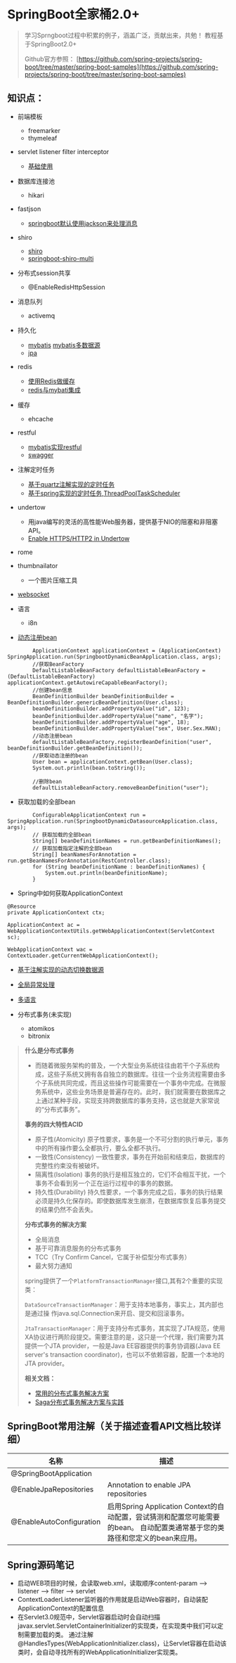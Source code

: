 # SpringBoot全家桶2.0+
> 学习Sprngboot过程中积累的例子，涵盖广泛，贡献出来，共勉！
> 教程基于SpringBoot2.0+
>
> Github官方参照： [https://github.com/spring-projects/spring-boot/tree/master/spring-boot-samples](https://github.com/spring-projects/spring-boot/tree/master/spring-boot-samples)

## 知识点：

* 前端模板
  - freemarker
  - thymeleaf
* servlet listener filter interceptor
  - [基础使用](https://github.com/spring-boot-sample-code/tree/master/springboot-sample)
* 数据库连接池
  - hikari
* fastjson
  - [springboot默认使用jackson来处理消息](https://github.com/spring-boot-sample-code/tree/master/springboot-fastjson)
* shiro
  - [shiro](https://github.com/spring-boot-sample-code/tree/master/springboot-shiro)
  - [springboot-shiro-multi](https://github.com/spring-boot-sample-code/tree/master/springboot-shiro-multi)
* 分布式session共享
  - @EnableRedisHttpSession
* 消息队列
  - activemq
* 持久化
  - [mybatis](https://github.com/spring-boot-sample-code/tree/master/springboot-mybatis) [mybatis多数据源](https://github.com/spring-boot-sample-code/tree/master/springboot-mybatis-datasource)
  - [jpa](https://github.com/spring-boot-sample-code/tree/master/springboot-jpa)
* redis
  - [使用Redis做缓存](https://github.com/spring-boot-sample-code/tree/master/springboot-redis)
  - [redis与mybati集成](https://github.com/spring-boot-sample-code/tree/master/springboot-mybatis-redis)
* 缓存
  - ehcache
* restful
  - [mybatis实现restful](https://github.com/spring-boot-sample-code/tree/master/springboot-restful)
  - [swagger](https://github.com/spring-boot-sample-code/tree/master/springboot-swagger)
* 注解定时任务
  - [基于quartz注解实现的定时任务](https://github.com/spring-boot-sample-code/tree/master/springboot-quartz)
  - [基于spring实现的定时任务,ThreadPoolTaskScheduler](https://github.com/spring-boot-sample-code/tree/master/springboot-schedule)
* undertow
  - 用java编写的灵活的高性能Web服务器，提供基于NIO的阻塞和非阻塞API。
  - [Enable HTTPS/HTTP2 in Undertow](https://github.com/spring-boot-sample-code/tree/master/springboot-undertow)

* rome
* thumbnailator
  - 一个图片压缩工具
* [websocket](https://github.com/spring-boot-sample-code/tree/master/springboot-websocket)
* 语言
  - i8n
* [动态注册bean](https://github.com/spring-boot-sample-code/tree/master/springboot-dynamic-bean)
```
        ApplicationContext applicationContext = (ApplicationContext) SpringApplication.run(SpringbootDynamicBeanApplication.class, args);
        //获取BeanFactory
        DefaultListableBeanFactory defaultListableBeanFactory = (DefaultListableBeanFactory) applicationContext.getAutowireCapableBeanFactory();
        //创建bean信息
        BeanDefinitionBuilder beanDefinitionBuilder = BeanDefinitionBuilder.genericBeanDefinition(User.class);
        beanDefinitionBuilder.addPropertyValue("id", 123);
        beanDefinitionBuilder.addPropertyValue("name", "名字");
        beanDefinitionBuilder.addPropertyValue("age", 18);
        beanDefinitionBuilder.addPropertyValue("sex", User.Sex.MAN);
        //动态注册bean
        defaultListableBeanFactory.registerBeanDefinition("user", beanDefinitionBuilder.getBeanDefinition());
        //获取动态注册的bean
        User bean = applicationContext.getBean(User.class);
        System.out.println(bean.toString());

        //删除bean
        defaultListableBeanFactory.removeBeanDefinition("user");
```
* 获取加载的全部bean
```
        ConfigurableApplicationContext run = SpringApplication.run(SpringbootDynamicDatasourceApplication.class, args);
        // 获取加载的全部bean
        String[] beanDefinitionNames = run.getBeanDefinitionNames();
        // 获取加载指定注解的全部bean
        String[] beanNamesForAnnotation = run.getBeanNamesForAnnotation(RestController.class);
        for (String beanDefinitionName : beanDefinitionNames) {
            System.out.println(beanDefinitionName);
        }
```
* Spring中如何获取ApplicationContext

```
@Resource
private ApplicationContext ctx;

ApplicationContext ac = WebApplicationContextUtils.getWebApplicationContext(ServletContext sc);

WebApplicationContext wac = ContextLoader.getCurrentWebApplicationContext();
```

* [基于注解实现的动态切换数据源](https://github.com/spring-boot-sample-code/tree/master/springboot-dynamic-datasource)
* [全局异常处理](https://github.com/spring-boot-sample-code/tree/master/springboot-global-exception)
* [多语言](https://github.com/spring-boot-sample-code/tree/master/springboot-i18n)


* 分布式事务(未实现)
  - atomikos
  - bitronix


> **什么是分布式事务**
> * 而随着微服务架构的普及，一个大型业务系统往往由若干个子系统构成，这些子系统又拥有各自独立的数据库。往往一个业务流程需要由多个子系统共同完成，而且这些操作可能需要在一个事务中完成。在微服务系统中，这些业务场景是普遍存在的。此时，我们就需要在数据库之上通过某种手段，实现支持跨数据库的事务支持，这也就是大家常说的“分布式事务”。
>
> **事务的四大特性ACID**
> * 原子性(Atomicity) 原子性要求，事务是一个不可分割的执行单元，事务中的所有操作要么全都执行，要么全都不执行。
> * 一致性(Consistency) 一致性要求，事务在开始前和结束后，数据库的完整性约束没有被破坏。
> * 隔离性(Isolation) 事务的执行是相互独立的，它们不会相互干扰，一个事务不会看到另一个正在运行过程中的事务的数据。
> * 持久性(Durability) 持久性要求，一个事务完成之后，事务的执行结果必须是持久化保存的。即使数据库发生崩溃，在数据库恢复后事务提交的结果仍然不会丢失。
>
>
> **分布式事务的解决方案**
> * 全局消息
> * 基于可靠消息服务的分布式事务
> * TCC（Try Confirm Cancel，它属于补偿型分布式事务）
> * 最大努力通知
>
>
> spring提供了一个`PlatformTransactionManager`接口,其有2个重要的实现类：
>
> `DataSourceTransactionManager`：用于支持本地事务，事实上，其内部也是通过操  作java.sql.Connection来开启、提交和回滚事务。
>
> `JtaTransactionManager`：用于支持分布式事务，其实现了JTA规范，使用XA协议进行两阶段提交。需要注意的是，这只是一个代理，我们需要为其提供一个JTA provider，一般是Java EE容器提供的事务协调器(Java EE server's transaction coordinator)，也可以不依赖容器，配置一个本地的JTA provider。
>
> **相关文档：**
> * [常用的分布式事务解决方案](https://juejin.im/post/5aa3c7736fb9a028bb189bca)
> * [Saga分布式事务解决方案与实践](http://servicecomb.apache.org/cn/docs/distributed-transactions-saga-implementation/)
>


## SpringBoot常用注解（关于描述查看API文档比较详细）

| 名称                     | 描述                                       |
| ------------------------ | ------------------------------------------ |
| @SpringBootApplication   |                                            |
| @EnableJpaRepositories   | Annotation to enable JPA repositories <br> |
| @EnableAutoConfiguration | 启用Spring Application Context的自动配置，尝试猜测和配置您可能需要的bean。 自动配置类通常基于您的类路径和您定义的bean来应用。 |


## Spring源码笔记

* 启动WEB项目的时候，会读取web.xml，读取顺序content-param --> listener --> filter --> servlet
* ContextLoaderListener监听器的作用就是启动Web容器时，自动装配ApplicationContext的配置信息
* 在Servlet3.0规范中，Servlet容器启动时会自动扫描javax.servlet.ServletContainerInitializer的实现类，在实现类中我们可以定制需要加载的类。 通过注解@HandlesTypes(WebApplicationInitializer.class)，让Servlet容器在启动该类时，会自动寻找所有的WebApplicationInitializer实现类。

